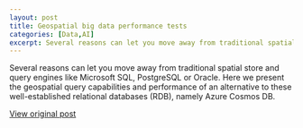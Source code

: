 ```yaml
---
layout: post
title: Geospatial big data performance tests
categories: [Data,AI]
excerpt: Several reasons can let you move away from traditional spatial store and query engines like Microsoft SQL, PostgreSQL or Oracle. Here we present the geospatial query capabilities and performance of an alternative to these well-established relational databases (RDB), namely Azure Cosmos DB.
---
```


Several reasons can let you move away from traditional spatial store and query engines like Microsoft SQL, PostgreSQL or Oracle. Here we present the geospatial query capabilities and performance of an alternative to these well-established relational databases (RDB), namely Azure Cosmos DB.

[View original post](https://towardsdatascience.com/geospatial-big-data-performance-tests-with-cosmos-db-and-data-enrichment-with-azure-synapse-257db7d29e41)
